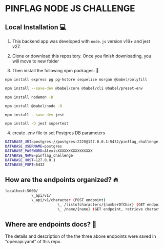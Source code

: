 # PINFLAG NODE JS CHALLENGE

## Local Installation :computer:

1. This backend app was developed with `node.js` version v16+ and jest v27.

2. Clone or download this repository. Once you finish downloading, you will move to new folder

3. Then install the following npm packages: :eyes:

```sh
npm install express pg pg-hstore sequelize morgan @babel/polyfill

npm install --save-dev @babel/core @babel/cli @babel/preset-env

npm install nodemon -D

npm install @babel/node -D

npm install --save-dev jest

npm install -D jest supertest
```

4. create .env file to set Postgres DB parameters

```sh
DATABASE_URI=postgres://postgres:2220@127.0.0.1:5432/pinflag_challenge
DATABASE_USERNAME=postgres
DATABASE_PASSWORD=AlexisXXXXXXXXXXXXXXXX
DATABASE_NAME=pinflag_challenge
DATABASE_HOST=127.0.0.1
DATABASE_PORT=5432
```

## How are the endpoints organized? 🔥

```sh
localhost:5000/
            \_api/v1/
            \_api/v1/character (POST endpoint)
                        \_ /listofcharacters/{numberOfChar} (GET endpoint, retrieve N characters)
                        \_ /name/{name} (GET endpoint, retrieve character based on "name" parameter)
```

## Where are endpoints docs? :book:

The details and description of the the three above endpoints were saved in "openapi.yaml" of this repo.
